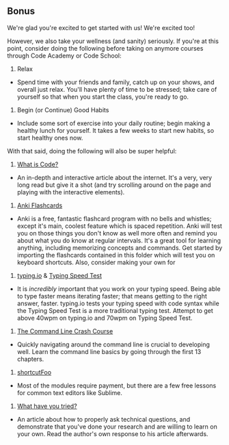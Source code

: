## Bonus

We're glad you're excited to get started with us! We're excited too!

However, we also take your wellness (and sanity) seriously. If you're at this point, consider doing the following before taking on anymore courses through Code Academy or Code School:

1. Relax
  * Spend time with your friends and family, catch up on your shows, and overall just relax. You'll have plenty of time to be stressed; take care of yourself so that when you start the class, you're ready to go.
1. Begin (or Continue) Good Habits
  * Include some sort of exercise into your daily routine; begin making a healthy lunch for yourself. It takes a few weeks to start new habits, so start healthy ones now.

With that said, doing the following will also be super helpful:

1. [What is Code?](http://www.bloomberg.com/graphics/2015-paul-ford-what-is-code/)
  * An in-depth and interactive article about the internet. It's a very, very long read but give it a shot (and try scrolling around on the page and playing with the interactive elements).

1. [Anki Flashcards](http://ankisrs.net/)
  * Anki is a free, fantastic flashcard program with no bells and whistles; except it's main, coolest feature which is spaced repetition. Anki will test you on those things you don't know as well more often and remind you about what you do know at regular intervals. It's a great tool for learning anything, including memorizing concepts and commands. Get started by importing the flashcards contained in this folder which will test you on keyboard shortcuts. Also, consider making your own for 

1. [typing.io](https://typing.io/) & [Typing Speed Test](http://typing-speed-test.aoeu.eu/?lang=en)
  * It is *incredibly* important that you work on your typing speed. Being able to type faster means iterating faster; that means getting to the right answer, faster. typing.io tests your typing speed with code syntax while the Typing Speed Test is a more traditional typing test. Attempt to get above 40wpm on typing.io and 70wpm on Typing Speed Test.

1. [The Command Line Crash Course](http://cli.learncodethehardway.org/book/)
  * Quickly navigating around the command line is crucial to developing well. Learn the command line basics by going through the first 13 chapters.

1. [shortcutFoo](https://www.shortcutfoo.com/)
  * Most of the modules require payment, but there are a few free lessons for common text editors like Sublime.

1. [What have you tried?](http://whathaveyoutried.com)
  * An article about how to properly ask technical questions, and demonstrate that you've done your research and are willing to learn on your own. Read the author's own response to his article afterwards.